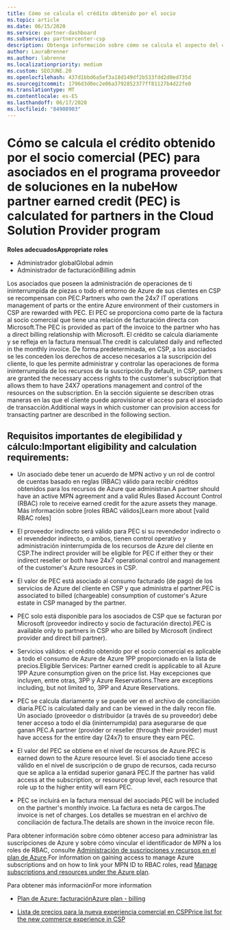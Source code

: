 ```yaml
---
title: Cómo se calcula el crédito obtenido por el socio
ms.topic: article
ms.date: 06/15/2020
ms.service: partner-dashboard
ms.subservice: partnercenter-csp
description: Obtenga información sobre cómo se calcula el aspecto del crédito de los asociados (PEC) del plan de Azure. Esto incluye los requisitos de idoneidad para asociados y proveedores indirectos.
author: LauraBrenner
ms.author: labrenne
ms.localizationpriority: medium
ms.custom: SEOJUNE.20
ms.openlocfilehash: 437d1bbd6a5ef3a18d149df2b533fdd2d0ed735d
ms.sourcegitcommit: 1796d3d0ec2e06a3792852377ff81127b4d22fe0
ms.translationtype: MT
ms.contentlocale: es-ES
ms.lasthandoff: 06/17/2020
ms.locfileid: "84908903"
---
```

# <a name="how-partner-earned-credit-pec-is-calculated-for-partners-in-the-cloud-solution-provider-program"></a><span data-ttu-id="cc697-104">Cómo se calcula el crédito obtenido por el socio comercial (PEC) para asociados en el programa proveedor de soluciones en la nube</span><span class="sxs-lookup"><span data-stu-id="cc697-104">How partner earned credit (PEC) is calculated for partners in the Cloud Solution Provider program</span></span>

<span data-ttu-id="cc697-105">**Roles adecuados**</span><span class="sxs-lookup"><span data-stu-id="cc697-105">**Appropriate roles**</span></span>

- <span data-ttu-id="cc697-106">Administrador global</span><span class="sxs-lookup"><span data-stu-id="cc697-106">Global admin</span></span>
- <span data-ttu-id="cc697-107">Administrador de facturación</span><span class="sxs-lookup"><span data-stu-id="cc697-107">Billing admin</span></span>

<span data-ttu-id="cc697-108">Los asociados que poseen la administración de operaciones de ti ininterrumpida de piezas o todo el entorno de Azure de sus clientes en CSP se recompensan con PEC.</span><span class="sxs-lookup"><span data-stu-id="cc697-108">Partners who own the 24x7 IT operations management of parts or the entire Azure environment of their customers in CSP are rewarded with PEC.</span></span> <span data-ttu-id="cc697-109">El PEC se proporciona como parte de la factura al socio comercial que tiene una relación de facturación directa con Microsoft.</span><span class="sxs-lookup"><span data-stu-id="cc697-109">The PEC is provided as part of the invoice to the partner who has a direct billing relationship with Microsoft.</span></span> <span data-ttu-id="cc697-110">El crédito se calcula diariamente y se refleja en la factura mensual.</span><span class="sxs-lookup"><span data-stu-id="cc697-110">The credit is calculated daily and reflected in the monthly invoice.</span></span> <span data-ttu-id="cc697-111">De forma predeterminada, en CSP, a los asociados se les conceden los derechos de acceso necesarios a la suscripción del cliente, lo que les permite administrar y controlar las operaciones de forma ininterrumpida de los recursos de la suscripción.</span><span class="sxs-lookup"><span data-stu-id="cc697-111">By default, in CSP, partners are granted the necessary access rights to the customer's subscription that allows them to have 24X7 operations management and control of the resources on the subscription.</span></span> <span data-ttu-id="cc697-112">En la sección siguiente se describen otras maneras en las que el cliente puede aprovisionar el acceso para el asociado de transacción.</span><span class="sxs-lookup"><span data-stu-id="cc697-112">Additional ways in which customer can provision access for transacting partner are described in the following section.</span></span>


## <a name="important-eligibility-and-calculation-requirements"></a><span data-ttu-id="cc697-113">Requisitos importantes de elegibilidad y cálculo:</span><span class="sxs-lookup"><span data-stu-id="cc697-113">Important eligibility and calculation requirements:</span></span>

- <span data-ttu-id="cc697-114">Un asociado debe tener un acuerdo de MPN activo y un rol de control de cuentas basado en reglas (RBAC) válido para recibir créditos obtenidos para los recursos de Azure que administran.</span><span class="sxs-lookup"><span data-stu-id="cc697-114">A partner should have an active MPN agreement and a valid Rules Based Account Control (RBAC) role to receive earned credit for the azure assets they manage.</span></span> <span data-ttu-id="cc697-115">Más información sobre [roles RBAC válidos]</span><span class="sxs-lookup"><span data-stu-id="cc697-115">Learn more about [valid RBAC roles]</span></span>

- <span data-ttu-id="cc697-116">El proveedor indirecto será válido para PEC si su revendedor indirecto o el revendedor indirecto, o ambos, tienen control operativo y administración ininterrumpida de los recursos de Azure del cliente en CSP.</span><span class="sxs-lookup"><span data-stu-id="cc697-116">The indirect provider will be eligible for PEC if either they or their indirect reseller or both have 24x7 operational control and management of the customer's Azure resources in CSP.</span></span>

- <span data-ttu-id="cc697-117">El valor de PEC está asociado al consumo facturado (de pago) de los servicios de Azure del cliente en CSP y que administra el partner.</span><span class="sxs-lookup"><span data-stu-id="cc697-117">PEC is associated to billed (chargeable) consumption of customer's Azure estate in CSP managed by the partner.</span></span> 

- <span data-ttu-id="cc697-118">PEC solo está disponible para los asociados de CSP que se facturan por Microsoft (proveedor indirecto y socio de facturación directo).</span><span class="sxs-lookup"><span data-stu-id="cc697-118">PEC is available only to partners in CSP who are billed by Microsoft (indirect provider and direct bill partner).</span></span>

- <span data-ttu-id="cc697-119">Servicios válidos: el crédito obtenido por el socio comercial es aplicable a todo el consumo de Azure de Azure 1PP proporcionado en la lista de precios.</span><span class="sxs-lookup"><span data-stu-id="cc697-119">Eligible Services: Partner earned credit is applicable to all Azure 1PP Azure consumption given on the price list.</span></span> <span data-ttu-id="cc697-120">Hay excepciones que incluyen, entre otras, 3PP y Azure Reservations.</span><span class="sxs-lookup"><span data-stu-id="cc697-120">There are exceptions including, but not limited to, 3PP and Azure Reservations.</span></span>

- <span data-ttu-id="cc697-121">PEC se calcula diariamente y se puede ver en el archivo de conciliación diaria.</span><span class="sxs-lookup"><span data-stu-id="cc697-121">PEC is calculated daily and can be viewed in the daily recon file.</span></span> <span data-ttu-id="cc697-122">Un asociado (proveedor o distribuidor (a través de su proveedor) debe tener acceso a todo el día (ininterrumpida) para asegurarse de que ganan PEC.</span><span class="sxs-lookup"><span data-stu-id="cc697-122">A partner (provider or reseller (through their provider) must have access for the entire day (24x7) to ensure they earn PEC.</span></span>

- <span data-ttu-id="cc697-123">El valor del PEC se obtiene en el nivel de recursos de Azure.</span><span class="sxs-lookup"><span data-stu-id="cc697-123">PEC is earned down to the Azure resource level.</span></span> <span data-ttu-id="cc697-124">Si el asociado tiene acceso válido en el nivel de suscripción o de grupo de recursos, cada recurso que se aplica a la entidad superior ganará PEC.</span><span class="sxs-lookup"><span data-stu-id="cc697-124">If the partner has valid access at the subscription, or resource group level, each resource that role up to the higher entity will earn PEC.</span></span> 

- <span data-ttu-id="cc697-125">PEC se incluirá en la factura mensual del asociado.</span><span class="sxs-lookup"><span data-stu-id="cc697-125">PEC will be included on the partner's monthly invoice.</span></span> <span data-ttu-id="cc697-126">La factura es neta de cargos.</span><span class="sxs-lookup"><span data-stu-id="cc697-126">The invoice is net of charges.</span></span> <span data-ttu-id="cc697-127">Los detalles se muestran en el archivo de conciliación de factura.</span><span class="sxs-lookup"><span data-stu-id="cc697-127">The details are shown in the invoice recon file.</span></span>

<span data-ttu-id="cc697-128">Para obtener información sobre cómo obtener acceso para administrar las suscripciones de Azure y sobre cómo vincular el identificador de MPN a los roles de RBAC, consulte [Administración de suscripciones y recursos en el plan de Azure](azure-plan-manage.md).</span><span class="sxs-lookup"><span data-stu-id="cc697-128">For information on gaining access to manage Azure subscriptions and on how to link your MPN ID to RBAC roles, read [Manage subscriptions and resources under the Azure plan](azure-plan-manage.md).</span></span>

<span data-ttu-id="cc697-129">Para obtener más información</span><span class="sxs-lookup"><span data-stu-id="cc697-129">For more information</span></span>

- [<span data-ttu-id="cc697-130">Plan de Azure: facturación</span><span class="sxs-lookup"><span data-stu-id="cc697-130">Azure plan - billing</span></span>](azure-plan-billing.md)

- [<span data-ttu-id="cc697-131">Lista de precios para la nueva experiencia comercial en CSP</span><span class="sxs-lookup"><span data-stu-id="cc697-131">Price list for the new commerce experience in CSP </span></span>](azure-plan-price-list.md)
